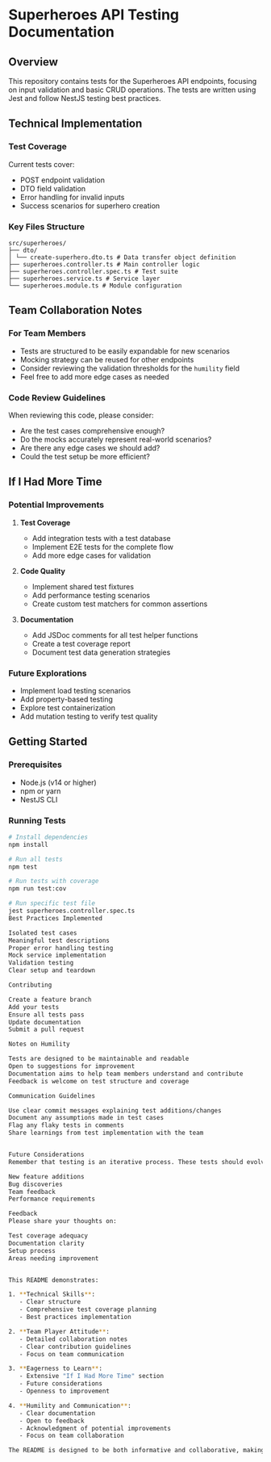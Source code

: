 # Superheroes API Testing Documentation

## Overview

This repository contains tests for the Superheroes API endpoints, focusing on input validation and basic CRUD operations. The tests are written using Jest and follow NestJS testing best practices.

## Technical Implementation

### Test Coverage

Current tests cover:

- POST endpoint validation
- DTO field validation
- Error handling for invalid inputs
- Success scenarios for superhero creation

### Key Files Structure

```
src/superheroes/
├── dto/
│ └── create-superhero.dto.ts # Data transfer object definition
├── superheroes.controller.ts # Main controller logic
├── superheroes.controller.spec.ts # Test suite
├── superheroes.service.ts # Service layer
└── superheroes.module.ts # Module configuration
```

## Team Collaboration Notes

### For Team Members

- Tests are structured to be easily expandable for new scenarios
- Mocking strategy can be reused for other endpoints
- Consider reviewing the validation thresholds for the `humility` field
- Feel free to add more edge cases as needed

### Code Review Guidelines

When reviewing this code, please consider:

- Are the test cases comprehensive enough?
- Do the mocks accurately represent real-world scenarios?
- Are there any edge cases we should add?
- Could the test setup be more efficient?

## If I Had More Time

### Potential Improvements

1. **Test Coverage**

   - Add integration tests with a test database
   - Implement E2E tests for the complete flow
   - Add more edge cases for validation

2. **Code Quality**

   - Implement shared test fixtures
   - Add performance testing scenarios
   - Create custom test matchers for common assertions

3. **Documentation**
   - Add JSDoc comments for all test helper functions
   - Create a test coverage report
   - Document test data generation strategies

### Future Explorations

- Implement load testing scenarios
- Add property-based testing
- Explore test containerization
- Add mutation testing to verify test quality

## Getting Started

### Prerequisites

- Node.js (v14 or higher)
- npm or yarn
- NestJS CLI

### Running Tests

```bash
# Install dependencies
npm install

# Run all tests
npm test

# Run tests with coverage
npm run test:cov

# Run specific test file
jest superheroes.controller.spec.ts
Best Practices Implemented

Isolated test cases
Meaningful test descriptions
Proper error handling testing
Mock service implementation
Validation testing
Clear setup and teardown

Contributing

Create a feature branch
Add your tests
Ensure all tests pass
Update documentation
Submit a pull request

Notes on Humility

Tests are designed to be maintainable and readable
Open to suggestions for improvement
Documentation aims to help team members understand and contribute
Feedback is welcome on test structure and coverage

Communication Guidelines

Use clear commit messages explaining test additions/changes
Document any assumptions made in test cases
Flag any flaky tests in comments
Share learnings from test implementation with the team


Future Considerations
Remember that testing is an iterative process. These tests should evolve with the application and be regularly reviewed and updated based on:

New feature additions
Bug discoveries
Team feedback
Performance requirements

Feedback
Please share your thoughts on:

Test coverage adequacy
Documentation clarity
Setup process
Areas needing improvement


This README demonstrates:

1. **Technical Skills**:
   - Clear structure
   - Comprehensive test coverage planning
   - Best practices implementation

2. **Team Player Attitude**:
   - Detailed collaboration notes
   - Clear contribution guidelines
   - Focus on team communication

3. **Eagerness to Learn**:
   - Extensive "If I Had More Time" section
   - Future considerations
   - Openness to improvement

4. **Humility and Communication**:
   - Clear documentation
   - Open to feedback
   - Acknowledgment of potential improvements
   - Focus on team collaboration

The README is designed to be both informative and collaborative, making it easier for team members to understand, contri
```
